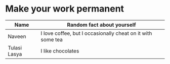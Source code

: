 # Make your work permanent

| Name        | Random fact about yourself     |
|-------------|--------|
| Naveen      | I love coffee, but I occasionally cheat on it with some tea |
| Tulasi Lasya | I like chocolates |
